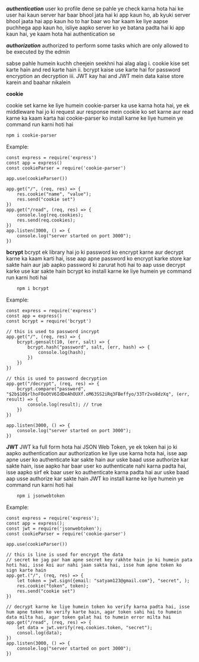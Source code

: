 ***authentication***
user ko profile dene se pahle ye check karna hota hai ke user hai kaun
server har baar bhool jata hai ki app kaun ho, ab kyuki server bhool jaata hai app kaun ho to har baar wo har kaam ke liye aapse puchhega app kaun ho, isliye aapko server ko ye batana padta hai ki app kaun hai, ye kaam hota hai authentication se

***authorization***
authorized to perform some tasks which are only allowed to be executed by the edmin


sabse pahle humein kuchh cheejein seekhni hai alag alag
i. cookie kise set karte hain and red karte hain
ii. bcrypt kaise use karte hai for password encryption an decryption
iii. JWT kay hai and JWT mein data kaise store karein and baahar nikalein

**cookie**

cookie set karne ke liye humein cookie-parser ka use karna hota hai, ye ek middleware hai jo ki request aur response mein cookie ko set karne aur read karne ka kaam karta hai
cookie-parser ko install karne ke liye humein ye command run karni hoti hai
```bash
npm i cookie-parser
```

Example:

    const express = require('express')
    const app = express()
    const cookieParser = require('cookie-parser')
     
    app.use(cookieParser())

    app.get("/", (req, res) => {
        res.cookie("name", "value");
        res.send("cookie set")
    })
    app.get("/read", (req, res) => {
        console.log(req.cookies);
        res.send(req.cookies);
    })
    app.listen(3000, () => {
        console.log("server started on port 3000");
    })

**bcrypt**
bcrypt ek library hai jo ki password ko encrypt karne aur decrypt karne ka kaam karti hai, isse aap apne password ko encrypt karke store kar sakte hain aur jab aapko password ki zarurat hoti hai to aap usse decrypt karke use kar sakte hain
bcrypt ko install karne ke liye humein ye command run karni hoti hai
```bash
    npm i bcrypt
```
Example:

    const express = require('express')
    const app = express()
    const bcrypt = require('bcrypt')

    // this is used to password incrypt
    app.get("/", (req, res) => {
        bcrypt.gensalt(10, (err, salt) => {
            bcrypt.hash("password", salt, (err, hash) => {
                console.log(hash);
            })
        })
    })

    // this is used to password decryption
    app.get("/decrypt", (req, res) => {
        bcrypt.compare("password", "$2b$10$rlhoF0oOtV6IdDeAhOUXf.oM63SS2iRq3FBeffyo/33Tr2vo8dzXq", (err, result) => {
            console.log(result); // true
        })
    })

    app.listen(3000, () => {
        console.log("server started on port 3000");
    })


**JWT**
JWT ka full form hota hai JSON Web Token, ye ek token hai jo ki aapko authentication aur authorization ke liye use karna hota hai, isse aap apne user ko authenticate kar sakte hain aur uske baad usse authorize kar sakte hain, isse aapko har baar user ko authenticate nahi karna padta hai, isse aapko sirf ek baar user ko authenticate karna padta hai aur uske baad aap usse authorize kar sakte hain
JWT ko install karne ke liye humein ye command run karni hoti hai
```bash
    npm i jsonwebtoken
```
Example:

    const express = require('express');
    const app = express();
    const jwt = require('jsonwebtoken');
    const cookieParser = require('cookie-parser')

    app.use(cookieParser())

    // this is line is used for encrypt the data
    // secret ke jag par ham apne secret key rakhte hain jo ki humein pata hoti hai, isse koi aur nahi jaan sakta hai, isse hum apne token ko sign karte hain
    app.get.("/", (req, res) => {
        let token = jwt.sign({email: "satyam123@gmail.com"}, "secret", );
        res.cookie("token", token);
        res.send("cookie set")
    })

    // decrypt karne ke liye humein token ko verify karna padta hai, isse hum apne token ko verify karte hain, agar token sahi hai to humein data milta hai, agar token galat hai to humein error milta hai
    app.get("/read", (req, res) => {
        let data = jwt.verify(req.cookies.token, "secret");
        consol.log(data);
    })
    app.listen(3000, () => {
        console.log("server started on port 3000");
    })
    